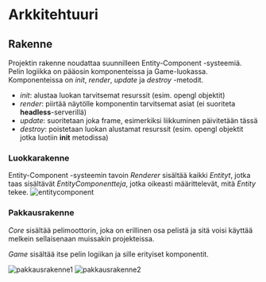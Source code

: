 # Arkkitehtuuri
## Rakenne
Projektin rakenne noudattaa suunnilleen Entity-Component -systeemiä. Pelin logiikka on pääosin komponenteissa ja Game-luokassa. Komponenteissa on _init_, _render_, _update_ ja _destroy_ -metodit.
* _init_: alustaa luokan tarvitsemat resurssit (esim. opengl objektit)
* _render_: piirtää näytölle komponentin tarvitsemat asiat (ei suoriteta __headless__-serverillä)
* _update_: suoritetaan joka frame, esimerkiksi liikkuminen päivitetään tässä
* _destroy_: poistetaan luokan alustamat resurssit (esim. opengl objektit jotka luotiin __init__ metodissa)

### Luokkarakenne
Entity-Component -systeemin tavoin _Renderer_ sisältää kaikki _Entityt_, jotka taas sisältävät _EntityComponentteja_, jotka oikeasti määrittelevät, mitä _Entity_ tekee.
![entitycomponent](https://i.imgur.com/R4MTfWH.png)

### Pakkausrakenne
_Core_ sisältää pelimoottorin, joka on erillinen osa pelistä ja sitä voisi käyttää melkein sellaisenaan muissakin projekteissa.

_Game_ sisältää itse pelin logiikan ja sille erityiset komponentit.

![pakkausrakenne1](https://i.imgur.com/52wDCqB.png)
![pakkausrakenne2](https://i.imgur.com/NY2bd2s.png)